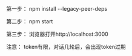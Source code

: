 第一步：
npm install --legacy-peer-deps

第二步：
npm start

第三步：
浏览器打开http://localhost:3000

注意：
token有限，对话几轮后，会出现token过期